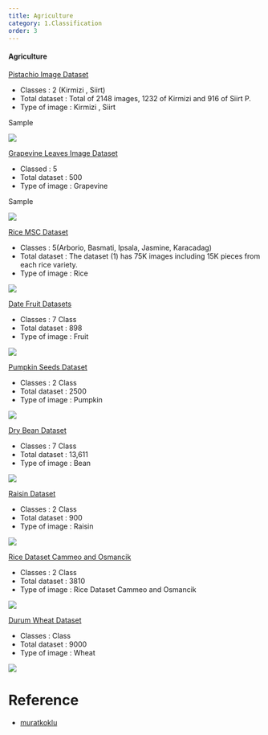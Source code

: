 ```yaml
---
title: Agriculture
category: 1.Classification
order: 3
---
```


#### Agriculture


[Pistachio Image Dataset](https://www.muratkoklu.com/datasets/)
- Classes : 2 (Kirmizi , Siirt)
- Total dataset : Total of 2148 images, 1232 of Kirmizi and 916 of Siirt P.
- Type of image : Kirmizi , Siirt

Sample

<!-- The grid: four columns -->

<img class="zoom" src="https://static.tildacdn.com/tild3962-3531-4334-a462-353964643932/pistachios.jpg" >



[Grapevine Leaves Image Dataset](https://www.muratkoklu.com/datasets/)

- Classed : 5 
- Total dataset : 500
- Type of image : Grapevine

Sample


<!-- The grid: four columns -->

<img class="zoom" src="https://www.researchgate.net/publication/348892763/figure/fig2/AS:994416487587843@1614098774908/Example-of-grapevine-leaves-belonging-to-different-classes-a-Esca-disease-b-healthy_Q640.jpg" >
  


[Rice MSC Dataset](https://www.muratkoklu.com/datasets/)
- Classes : 5(Arborio, Basmati, Ipsala, Jasmine, Karacadag)
- Total dataset : The dataset (1) has 75K images including 15K pieces from each rice variety. 
- Type of image : Rice 

<img class="zoom" src="https://storage.googleapis.com/kaggle-datasets-images/2048990/3399077/c6d2335b5377a14b46be6b9217b58746/dataset-card.jpg?t=2022-04-03-01-39-26" >


[Date Fruit Datasets](https://www.muratkoklu.com/datasets/)
- Classes : 7 Class
- Total dataset : 898
- Type of image : Fruit 

<img class="zoom" src="https://storage.googleapis.com/kaggle-datasets-images/2049845/3400552/7ea4cce54ee9f92170cf7e4dfcb72394/dataset-cover.jpg?t=2022-04-03-09-30-05" >


[Pumpkin Seeds Dataset](https://www.muratkoklu.com/datasets/)
- Classes : 2 Class
- Total dataset : 2500
- Type of image : Pumpkin



<img class="zoom" src="https://storage.googleapis.com/kaggle-datasets-images/2033872/3372851/b0478974098c71f3ec1198679f8279b3/dataset-card.jpg?t=2022-03-28-18-35-34" >



[Dry Bean Dataset](https://www.muratkoklu.com/datasets/)
- Classes : 7 Class
- Total dataset : 13,611
- Type of image : Bean


<img class="zoom" src="https://ars.els-cdn.com/content/image/1-s2.0-S0168169919311573-gr3.jpg" >



[Raisin Dataset](https://www.muratkoklu.com/datasets/)
- Classes : 2 Class
- Total dataset : 900
- Type of image : Raisin


<img class="zoom" src="https://storage.googleapis.com/kaggle-datasets-images/2048906/3398924/7a46d6d73d297ca54a197279179826b2/dataset-card.jpg?t=2022-04-03-00-26-13" >



[Rice Dataset Cammeo and Osmancik](https://www.muratkoklu.com/datasets/)
- Classes : 2 Class
- Total dataset : 3810
- Type of image : Rice Dataset Cammeo and Osmancik


<img class="zoom" src="https://production-media.paperswithcode.com/datasets/34f23a2e-9281-475f-bf4a-10cc4c1fd9e8.jpg" >


[Durum Wheat Dataset](https://www.muratkoklu.com/datasets/)
- Classes :  Class
- Total dataset : 9000
- Type of image : Wheat 


<img class="zoom" src="https://storage.googleapis.com/kaggle-datasets-images/2048888/3398883/b1ba79b7a7a1c3c46edebb1a46104a37/dataset-card.jpg?t=2022-04-03-00-11-45" >


# Reference

* [muratkoklu](https://www.muratkoklu.com/datasets/)